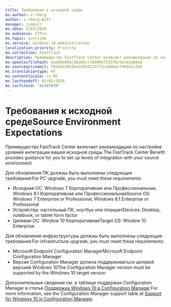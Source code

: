 ```yaml
---
title: Требования к исходной среде
ms.author: v-rberg
author: v-rberg-msft
manager: jimmuir
ms.date: 3/03/2020
ms.audience: ITPro
ms.topic: overview
ms.service: windows-10-administration
localization_priority: Priority
ms.collection: FastTrack
description: Преимущество FastTrack Center включает рекомендации по настройке уровней интеграции вашей исходной среды для развертывания Windows 10.
ms.openlocfilehash: 6aa9b600ac68286cc788995f155f8c5ec63a84ad
ms.sourcegitcommit: 79a5b31863be3d554223f75ca866dcf40dd2c2dd
ms.translationtype: HT
ms.contentlocale: ru-RU
ms.lasthandoff: 03/02/2020
ms.locfileid: "42347639"
---
```

# <a name="source-environment-expectations"></a><span data-ttu-id="84f01-103">Требования к исходной среде</span><span class="sxs-lookup"><span data-stu-id="84f01-103">Source Environment Expectations</span></span>

<span data-ttu-id="84f01-104">Преимущество FastTrack Center включает рекомендации по настройке уровней интеграции вашей исходной среды.</span><span class="sxs-lookup"><span data-stu-id="84f01-104">The FastTrack Center Benefit provides guidance for you to set up levels of integration with your source environment.</span></span>
  
<span data-ttu-id="84f01-105">Для обновления ПК должны быть выполнены следующие требования:</span><span class="sxs-lookup"><span data-stu-id="84f01-105">For PC upgrade, you must meet these requirements:</span></span>

- <span data-ttu-id="84f01-106">Исходная ОС: Windows 7 Корпоративная или Профессиональная, Windows 8.1 Корпоративная или Профессиональная</span><span class="sxs-lookup"><span data-stu-id="84f01-106">Source OS: Windows 7 Enterprise or Professional, Windows 8.1 Enterprise or Professional</span></span>
- <span data-ttu-id="84f01-107">Устройства: настольный ПК, ноутбук или планшет</span><span class="sxs-lookup"><span data-stu-id="84f01-107">Devices: Desktop, notebook, or tablet form factor</span></span>
- <span data-ttu-id="84f01-108">Целевая ОС: Window 10 Корпоративная</span><span class="sxs-lookup"><span data-stu-id="84f01-108">Target OS: Window 10 Enterprise</span></span>

<span data-ttu-id="84f01-109">Для обновления инфраструктуры должны быть выполнены следующие требования:</span><span class="sxs-lookup"><span data-stu-id="84f01-109">For infrastructure upgrade, you must meet these requirements:</span></span>   

- <span data-ttu-id="84f01-110">Microsoft Endpoint Configuration Manager</span><span class="sxs-lookup"><span data-stu-id="84f01-110">Microsoft Endpoint Configuration Manager</span></span>  
- <span data-ttu-id="84f01-111">Версия Configuration Manager должна поддерживаться целевой версией Windows 10</span><span class="sxs-lookup"><span data-stu-id="84f01-111">The Configuration Manager version must be supported by the Windows 10 target version</span></span>

<span data-ttu-id="84f01-112">Дополнительные сведения см. в таблице поддержки Configuration Manager в статье [Поддержка Windows 10 в Configuration Manager](https://docs.microsoft.com/sccm/core/plan-design/configs/support-for-windows-10).</span><span class="sxs-lookup"><span data-stu-id="84f01-112">For more information, see the Configuration Manager support table at [Support for Windows 10 in Configuration Manager](https://docs.microsoft.com/sccm/core/plan-design/configs/support-for-windows-10).</span></span>
  

 